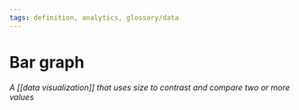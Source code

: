 ```yaml
---
tags: definition, analytics, glossary/data
---
```

#  Bar graph
*A [[data visualization]] that uses size to contrast and compare two or more values*